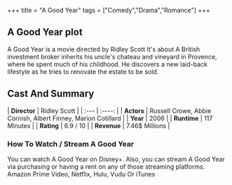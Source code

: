 +++
title = "A Good Year"
tags = ["Comedy","Drama","Romance"]
+++
## A Good Year plot
A Good Year is a movie directed by Ridley Scott It's about A British investment broker inherits his uncle's chateau and vineyard in Provence, where he spent much of his childhood. He discovers a new laid-back lifestyle as he tries to renovate the estate to be sold.
## Cast And Summary
| **Director**      | Ridley Scott |
    | :---        |    :----:   |
    |  **Actors** | Russell Crowe, Abbie Cornish, Albert Finney, Marion Cotillard |
    | **Year**   | 2006    |
    |  **Runtime** | 117 Minutes |
    |  **Rating** | 6.9 / 10 | 
    |  **Revenue** | 7.46$ Millions |
### How To Watch / Stream A Good Year
You can watch A Good Year on Disney+.
Also, you can stream A Good Year via purchasing or having a rent on any of those streaming platforms.
Amazon Prime Video, Netflix, Hulu, Vudu Or iTunes